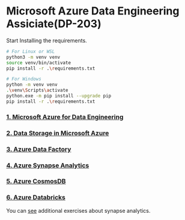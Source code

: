 # Microsoft Azure Data Engineering Assiciate(DP-203)

Start Installing the requirements.

```sh
# For Linux or WSL
python3 -m venv venv
source venv/bin/activate
pip install -r .\requirements.txt

# For Windows
python -m venv venv
.\venv\Scripts\activate
python.exe -m pip install --upgrade pip
pip install -r .\requirements.txt
```



### [1. Microsoft Azure for Data Engineering](1_AzureDataEngineering/README.md)

### [2. Data Storage in Microsoft Azure](2_DataStorage/README.md)

### [3. Azure Data Factory](3_AzureDataFactory/README.md)

### [4. Azure Synapse Analytics](4_SynapseAnalytics/README.md)

### [5. Azure CosmosDB](5_CosmosDB/README.md)

### [6. Azure Databricks](6_AzureDatabricks/README.md)

You can [see](https://microsoftlearning.github.io/dp-203-azure-data-engineer/) additional exercises about synapse analytics.
